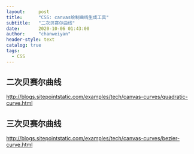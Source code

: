 ```yaml
---
layout:     post
title:      "CSS: canvas绘制曲线生成工具"
subtitle:   "二次贝赛尔曲线"
date:       2020-10-06 01:43:00
author:     "chanweiyan"
header-style: text
catalog: true
tags:
  - CSS
---
```


## 二次贝赛尔曲线

<http://blogs.sitepointstatic.com/examples/tech/canvas-curves/quadratic-curve.html>

## 三次贝赛尔曲线

<http://blogs.sitepointstatic.com/examples/tech/canvas-curves/bezier-curve.html>
